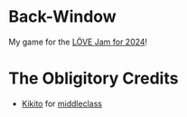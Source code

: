 # Back-Window
My game for the [LÖVE Jam for 2024](https://itch.io/jam/love2d-jam-2024)!

# The Obligitory Credits
- [Kikito](https://github.com/kikito) for [middleclass](https://github.com/kikito/middleclass)
